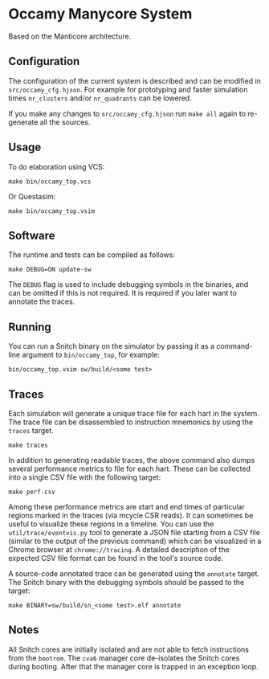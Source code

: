 # Occamy Manycore System

Based on the Manticore architecture.

## Configuration

The configuration of the current system is described and can be modified in `src/occamy_cfg.hjson`.
For example for prototyping and faster simulation times `nr_clusters` and/or `nr_quadrants` can be lowered.

If you make any changes to `src/occamy_cfg.hjson` run `make all` again to re-generate all the sources.

## Usage

To do elaboration using VCS:

```
make bin/occamy_top.vcs
```

Or Questasim:

```
make bin/occamy_top.vsim
```

## Software

The runtime and tests can be compiled as follows:

    make DEBUG=ON update-sw

The `DEBUG` flag is used to include debugging symbols in the binaries, and can be omitted if this is not required.
It is required if you later want to annotate the traces.

## Running

You can run a Snitch binary on the simulator by passing it as a command-line argument
to `bin/occamy_top`, for example:

    bin/occamy_top.vsim sw/build/<some test>

## Traces

Each simulation will generate a unique trace file for each hart in the system.
The trace file can be disassembled to instruction mnemonics by using the `traces`
target.

    make traces

In addition to generating readable traces, the above command also dumps several
performance metrics to file for each hart. These can be collected into a single CSV file
with the following target:

    make perf-csv

Among these performance metrics are start and end times of particular regions marked
in the traces (via mcycle CSR reads). It can sometimes be useful to visualize
these regions in a timeline. You can use the `util/trace/eventvis.py` tool to generate a
JSON file starting from a CSV file (similar to the output of the previous command)
which can be visualized in a Chrome browser at `chrome://tracing`.
A detailed description of the expected CSV file format can be found in the tool's source code.

A source-code annotated trace can be generated using the `annotate` target. The Snitch binary with the debugging
symbols should be passed to the target:

    make BINARY=sw/build/sn_<some test>.elf annotate

## Notes

All Snitch cores are initially isolated and are not able to fetch instructions from the `bootrom`.
The `cva6` manager core de-isolates the Snitch cores during booting. After that the manager core is trapped in an exception loop.
